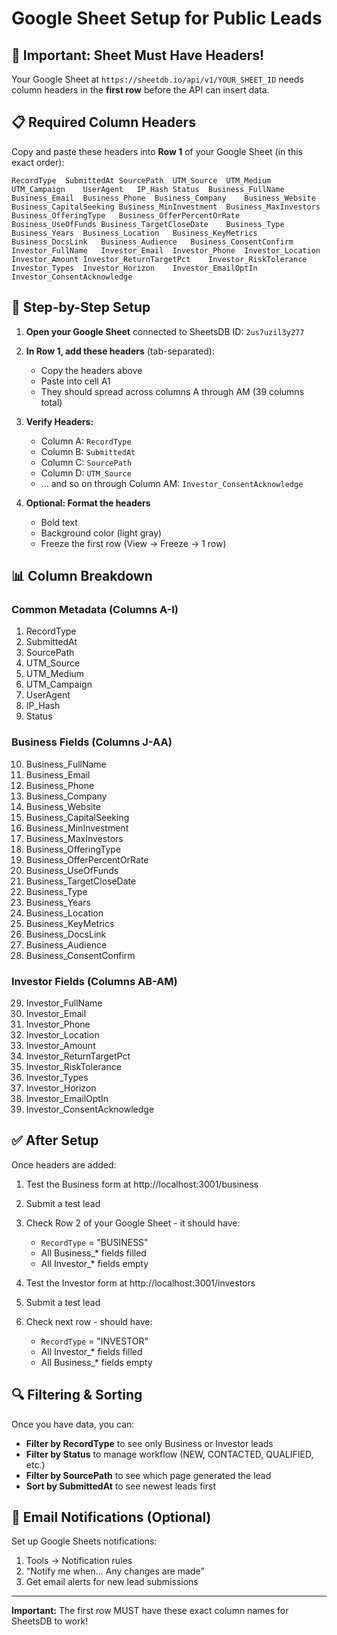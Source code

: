 # Google Sheet Setup for Public Leads

## 🚨 Important: Sheet Must Have Headers!

Your Google Sheet at `https://sheetdb.io/api/v1/YOUR_SHEET_ID` needs column headers in the **first row** before the API can insert data.

## 📋 Required Column Headers

Copy and paste these headers into **Row 1** of your Google Sheet (in this exact order):

```
RecordType	SubmittedAt	SourcePath	UTM_Source	UTM_Medium	UTM_Campaign	UserAgent	IP_Hash	Status	Business_FullName	Business_Email	Business_Phone	Business_Company	Business_Website	Business_CapitalSeeking	Business_MinInvestment	Business_MaxInvestors	Business_OfferingType	Business_OfferPercentOrRate	Business_UseOfFunds	Business_TargetCloseDate	Business_Type	Business_Years	Business_Location	Business_KeyMetrics	Business_DocsLink	Business_Audience	Business_ConsentConfirm	Investor_FullName	Investor_Email	Investor_Phone	Investor_Location	Investor_Amount	Investor_ReturnTargetPct	Investor_RiskTolerance	Investor_Types	Investor_Horizon	Investor_EmailOptIn	Investor_ConsentAcknowledge
```

## 📝 Step-by-Step Setup

1. **Open your Google Sheet** connected to SheetsDB ID: `2us7uzil3y277`

2. **In Row 1, add these headers** (tab-separated):
   - Copy the headers above
   - Paste into cell A1
   - They should spread across columns A through AM (39 columns total)

3. **Verify Headers:**
   - Column A: `RecordType`
   - Column B: `SubmittedAt`
   - Column C: `SourcePath`
   - Column D: `UTM_Source`
   - ... and so on through Column AM: `Investor_ConsentAcknowledge`

4. **Optional: Format the headers**
   - Bold text
   - Background color (light gray)
   - Freeze the first row (View → Freeze → 1 row)

## 📊 Column Breakdown

### Common Metadata (Columns A-I)
1. RecordType
2. SubmittedAt
3. SourcePath
4. UTM_Source
5. UTM_Medium
6. UTM_Campaign
7. UserAgent
8. IP_Hash
9. Status

### Business Fields (Columns J-AA)
10. Business_FullName
11. Business_Email
12. Business_Phone
13. Business_Company
14. Business_Website
15. Business_CapitalSeeking
16. Business_MinInvestment
17. Business_MaxInvestors
18. Business_OfferingType
19. Business_OfferPercentOrRate
20. Business_UseOfFunds
21. Business_TargetCloseDate
22. Business_Type
23. Business_Years
24. Business_Location
25. Business_KeyMetrics
26. Business_DocsLink
27. Business_Audience
28. Business_ConsentConfirm

### Investor Fields (Columns AB-AM)
29. Investor_FullName
30. Investor_Email
31. Investor_Phone
32. Investor_Location
33. Investor_Amount
34. Investor_ReturnTargetPct
35. Investor_RiskTolerance
36. Investor_Types
37. Investor_Horizon
38. Investor_EmailOptIn
39. Investor_ConsentAcknowledge

## ✅ After Setup

Once headers are added:
1. Test the Business form at http://localhost:3001/business
2. Submit a test lead
3. Check Row 2 of your Google Sheet - it should have:
   - `RecordType` = "BUSINESS"
   - All Business_* fields filled
   - All Investor_* fields empty

4. Test the Investor form at http://localhost:3001/investors
5. Submit a test lead
6. Check next row - should have:
   - `RecordType` = "INVESTOR"
   - All Investor_* fields filled
   - All Business_* fields empty

## 🔍 Filtering & Sorting

Once you have data, you can:
- **Filter by RecordType** to see only Business or Investor leads
- **Filter by Status** to manage workflow (NEW, CONTACTED, QUALIFIED, etc.)
- **Filter by SourcePath** to see which page generated the lead
- **Sort by SubmittedAt** to see newest leads first

## 📧 Email Notifications (Optional)

Set up Google Sheets notifications:
1. Tools → Notification rules
2. "Notify me when... Any changes are made"
3. Get email alerts for new lead submissions

---

**Important:** The first row MUST have these exact column names for SheetsDB to work!


